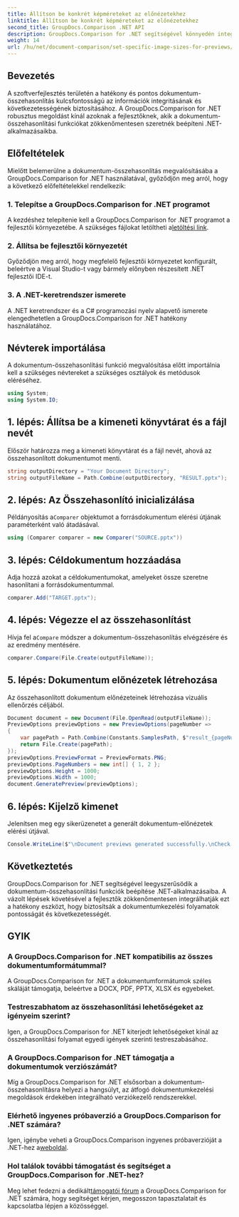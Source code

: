 ```yaml
---
title: Állítson be konkrét képméreteket az előnézetekhez
linktitle: Állítson be konkrét képméreteket az előnézetekhez
second_title: GroupDocs.Comparison .NET API
description: GroupDocs.Comparison for .NET segítségével könnyedén integrálhatja a dokumentum-összehasonlítási funkciókat .NET-alkalmazásaiba.
weight: 14
url: /hu/net/document-comparison/set-specific-image-sizes-for-previews/
---
```

## Bevezetés
A szoftverfejlesztés területén a hatékony és pontos dokumentum-összehasonlítás kulcsfontosságú az információk integritásának és következetességének biztosításához. A GroupDocs.Comparison for .NET robusztus megoldást kínál azoknak a fejlesztőknek, akik a dokumentum-összehasonlítási funkciókat zökkenőmentesen szeretnék beépíteni .NET-alkalmazásaikba.
## Előfeltételek
Mielőtt belemerülne a dokumentum-összehasonlítás megvalósításába a GroupDocs.Comparison for .NET használatával, győződjön meg arról, hogy a következő előfeltételekkel rendelkezik:
### 1. Telepítse a GroupDocs.Comparison for .NET programot
 A kezdéshez telepítenie kell a GroupDocs.Comparison for .NET programot a fejlesztői környezetébe. A szükséges fájlokat letöltheti a[letöltési link](https://releases.groupdocs.com/comparison/net/).
### 2. Állítsa be fejlesztői környezetét
Győződjön meg arról, hogy megfelelő fejlesztői környezetet konfigurált, beleértve a Visual Studio-t vagy bármely előnyben részesített .NET fejlesztői IDE-t.
### 3. A .NET-keretrendszer ismerete
A .NET keretrendszer és a C# programozási nyelv alapvető ismerete elengedhetetlen a GroupDocs.Comparison for .NET hatékony használatához.

## Névterek importálása
A dokumentum-összehasonlítási funkció megvalósítása előtt importálnia kell a szükséges névtereket a szükséges osztályok és metódusok eléréséhez.
```csharp
using System;
using System.IO;
```
## 1. lépés: Állítsa be a kimeneti könyvtárat és a fájl nevét
Először határozza meg a kimeneti könyvtárat és a fájl nevét, ahová az összehasonlított dokumentumot menti.
```csharp
string outputDirectory = "Your Document Directory";
string outputFileName = Path.Combine(outputDirectory, "RESULT.pptx");
```
## 2. lépés: Az Összehasonlító inicializálása
 Példányosítás a`Comparer` objektumot a forrásdokumentum elérési útjának paraméterként való átadásával.
```csharp
using (Comparer comparer = new Comparer("SOURCE.pptx"))
```
## 3. lépés: Céldokumentum hozzáadása
Adja hozzá azokat a céldokumentumokat, amelyeket össze szeretne hasonlítani a forrásdokumentummal.
```csharp
comparer.Add("TARGET.pptx");
```
## 4. lépés: Végezze el az összehasonlítást
 Hívja fel a`Compare` módszer a dokumentum-összehasonlítás elvégzésére és az eredmény mentésére.
```csharp
comparer.Compare(File.Create(outputFileName));
```
## 5. lépés: Dokumentum előnézetek létrehozása
Az összehasonlított dokumentum előnézeteinek létrehozása vizuális ellenőrzés céljából.
```csharp
Document document = new Document(File.OpenRead(outputFileName));
PreviewOptions previewOptions = new PreviewOptions(pageNumber =>
{
    var pagePath = Path.Combine(Constants.SamplesPath, $"result_{pageNumber}.png");
    return File.Create(pagePath);
});
previewOptions.PreviewFormat = PreviewFormats.PNG;
previewOptions.PageNumbers = new int[] { 1, 2 };
previewOptions.Height = 1000;
previewOptions.Width = 1000;
document.GeneratePreview(previewOptions);
```
## 6. lépés: Kijelző kimenet
Jelenítsen meg egy sikerüzenetet a generált dokumentum-előnézetek elérési útjával.
```csharp
Console.WriteLine($"\nDocument previews generated successfully.\nCheck output in {outputDirectory}.");
```

## Következtetés
GroupDocs.Comparison for .NET segítségével leegyszerűsödik a dokumentum-összehasonlítási funkciók beépítése .NET-alkalmazásaiba. A vázolt lépések követésével a fejlesztők zökkenőmentesen integrálhatják ezt a hatékony eszközt, hogy biztosítsák a dokumentumkezelési folyamatok pontosságát és következetességét.
## GYIK
### A GroupDocs.Comparison for .NET kompatibilis az összes dokumentumformátummal?
A GroupDocs.Comparison for .NET a dokumentumformátumok széles skáláját támogatja, beleértve a DOCX, PDF, PPTX, XLSX és egyebeket.
### Testreszabhatom az összehasonlítási lehetőségeket az igényeim szerint?
Igen, a GroupDocs.Comparison for .NET kiterjedt lehetőségeket kínál az összehasonlítási folyamat egyedi igények szerinti testreszabásához.
### A GroupDocs.Comparison for .NET támogatja a dokumentumok verziószámát?
Míg a GroupDocs.Comparison for .NET elsősorban a dokumentum-összehasonlításra helyezi a hangsúlyt, az átfogó dokumentumkezelési megoldások érdekében integrálható verziókezelő rendszerekkel.
### Elérhető ingyenes próbaverzió a GroupDocs.Comparison for .NET számára?
 Igen, igénybe veheti a GroupDocs.Comparison ingyenes próbaverzióját a .NET-hez a[weboldal](https://releases.groupdocs.com/).
### Hol találok további támogatást és segítséget a GroupDocs.Comparison for .NET-hez?
 Meg lehet fedezni a dedikált[támogatói fórum](https://forum.groupdocs.com/c/comparison/12) a GroupDocs.Comparison for .NET számára, hogy segítséget kérjen, megosszon tapasztalatait és kapcsolatba lépjen a közösséggel.
